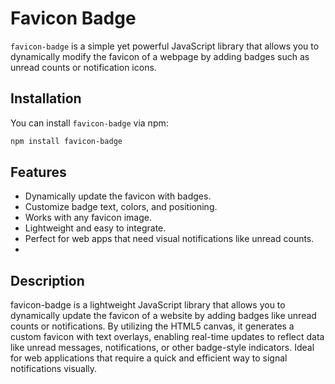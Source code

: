 # Favicon Badge

`favicon-badge` is a simple yet powerful JavaScript library that allows you to dynamically modify the favicon of a webpage by adding badges such as unread counts or notification icons.

## Installation

You can install `favicon-badge` via npm:

```bash
npm install favicon-badge
```

## Features

- Dynamically update the favicon with badges.
- Customize badge text, colors, and positioning.
- Works with any favicon image.
- Lightweight and easy to integrate.
- Perfect for web apps that need visual notifications like unread counts.
- 
## Description

favicon-badge is a lightweight JavaScript library that allows you to dynamically update the favicon of a website by adding badges like unread counts or notifications. By utilizing the HTML5 canvas, it generates a custom favicon with text overlays, enabling real-time updates to reflect data like unread messages, notifications, or other badge-style indicators. Ideal for web applications that require a quick and efficient way to signal notifications visually.
